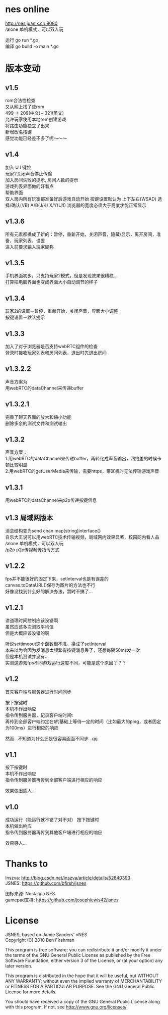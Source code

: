 # nes online
http://nes.juanix.cn:8080  
/alone 单机模式，可以双人玩  
  
运行 go run *.go  
编译 go build -o main *.go  
  
# 版本变动  
## v1.5  
rom合法性检查  
又从网上找了些rom  
499 -> 209(中文)+ 321(英文)  
允许玩家使用本地rom创建游戏  
将路由功能独立了出来  
新增改名按键  
感觉功能已经差不多了呢～～～   
   
## v1.4    
加入 U I 键位  
玩家2关闭声音停止传输  
加入房间失败的提示, 房间人数的提示  
游戏列表界面做的好看点  
帮助界面  
    双人房内所有玩家都准备好后游戏自动开始
    按键设置默认为 上下左右(WSAD) 选择/确认(VB) A/B(J/K) X/Y(U/I)
    浏览器的宽度必须大于高度才能正常显示
  
## v1.3.6  
所有元素都换成了新的：暂停，重新开始，关闭声音，隐藏/显示，离开房间，准备，玩家列表，设置  
进入前要求输入玩家昵称  
  
## v1.3.5  
手机界面初步，只支持玩家2模式，但是发现效果很糟糕...  
打算把电脑界面也变成界面大小自动调节的样子  
  
## v1.3.4  
玩家2的设置－暂停，重新开始，关闭声音，界面大小调整  
按键设置－默认提示  
  
## v1.3.3  
加入了对于浏览器是否支持webRTC组件的检查  
登录时接收玩家列表和房间列表，退出时先退出房间  
  
## v1.3.2.2  
声音方案为   
用webRTC的dataChannel来传递buffer  
  
## v1.3.2.1  
完善了聊天界面的放大和缩小功能  
删除多余的测试文件和测试输出  
  
## v1.3.2  
声音方案：  
1.用webRTC的dataChannel来传递buffer，再转化成声音输出，网络差的时候卡顿比较明显  
2.用webRTC的getUserMedia来传输，需要https，带耳机时无法传输游戏声音  

## v1.3.1  
用webRTC的dataChannel来p2p传递按键信息  
  
## v1.3 局域网版本  
消息结构变为send chan map[string]interface{}  
自乐大王说可以用webRTC技术传输视频，局域网内效果显著，校园网内看人品  
/alone 单机模式，可以双人玩  
/p2p p2p传视频传指令方式  
  
## v1.2.2
fps并不能很好的固定下来，setInterval也是有误差的  
canvas.toDataURL()保存为图片的方法也不行  
好像没找到什么好的解决办法，暂时不搞了...  
  
## v1.2.1
讲道理时间控制应该没错啊  
虽然应该多次测取平均值  
但是大概应该没错的啊  
  
听说settimeout这个函数很不准，换成了setInterval  
本来以为会因为发消息太频繁有按键消息丢了，还想每隔50ms发一次  
但是本机测试并没有...  
实测这游戏fps不同游戏运行速度不同，可能是这个原因？？？  
  
## v1.2
首先客户端与服务器进行时间同步  
  
按下按键时    
本机不作出响应  
指令传到服务器，记录客户端时间t  
再传到全部客户端约定在t的基础上等待一定的时间（比如最大的ping，或者固定为100ms）进行相应的响应  
  
然而...不知道为什么还是很容易画面不同步...gg  
  
## v1.1
按下按键时   
本机不作出响应   
指令传到服务器再传到全部客户端进行相应的响应   
  
效果依旧感人...  
  
## v1.0
成功运行（能运行就不错了对不对） 
按下按键时   
本机做出响应  
指令传到服务器再传到其他客户端进行相应的响应   
  
效果感人...  
  
# Thanks to
Inszva: http://blog.csdn.net/inszva/article/details/52840393  
JSNES: https://github.com/bfirsh/jsnes  
  
图标来源: Nostalgia.NES  
gamepad支持: https://github.com/josephlewis42/jsnes  
  
# License
JSNES, based on Jamie Sanders' vNES  
Copyright (C) 2010 Ben Firshman  
  
This program is free software: you can redistribute it and/or modify
it under the terms of the GNU General Public License as published by
the Free Software Foundation, either version 3 of the License, or
(at your option) any later version.  
  
This program is distributed in the hope that it will be useful,
but WITHOUT ANY WARRANTY; without even the implied warranty of
MERCHANTABILITY or FITNESS FOR A PARTICULAR PURPOSE.  See the
GNU General Public License for more details.  
  
You should have received a copy of the GNU General Public License
along with this program.  If not, see <http://www.gnu.org/licenses/>.  
  